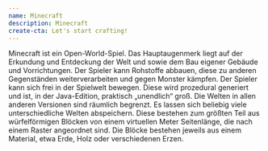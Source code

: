 ```yaml
---
name: Minecraft
description: Minecraft
create-cta: Let's start crafting!
---
```


Minecraft ist ein Open-World-Spiel.
Das Hauptaugenmerk liegt auf der Erkundung und Entdeckung der Welt und sowie dem Bau eigener Gebäude und Vorrichtungen.
Der Spieler kann Rohstoffe abbauen, diese zu anderen Gegenständen weiterverarbeiten und gegen Monster kämpfen.
Der Spieler kann sich frei in der Spielwelt bewegen. Diese wird prozedural generiert und ist, in der Java-Edition, praktisch „unendlich“ groß.
Die Welten in allen anderen Versionen sind räumlich begrenzt. Es lassen sich beliebig viele unterschiedliche Welten abspeichern. Diese bestehen zum größten Teil aus würfelförmigen Blöcken von einem virtuellen Meter Seitenlänge, die nach einem Raster angeordnet sind.
Die Blöcke bestehen jeweils aus einem Material, etwa Erde, Holz oder verschiedenen Erzen.
